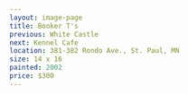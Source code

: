 ```yaml
---
layout: image-page
title: Booker T's
previous: White Castle
next: Kennel Cafe
location: 381-382 Rondo Ave., St. Paul, MN
size: 14 x 16
painted: 2002
price: $300
---
```

